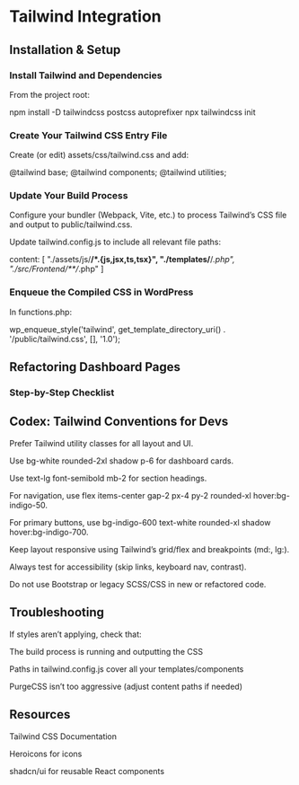# Tailwind Integration

## Installation & Setup

### Install Tailwind and Dependencies

From the project root:

npm install -D tailwindcss postcss autoprefixer
npx tailwindcss init

### Create Your Tailwind CSS Entry File

Create (or edit) assets/css/tailwind.css and add:

@tailwind base;
@tailwind components;
@tailwind utilities;

### Update Your Build Process

Configure your bundler (Webpack, Vite, etc.) to process Tailwind’s CSS file and output to public/tailwind.css.

Update tailwind.config.js to include all relevant file paths:

content: [
  "./assets/js/**/*.{js,jsx,ts,tsx}",
  "./templates/**/*.php",
  "./src/Frontend/**/*.php"
]

### Enqueue the Compiled CSS in WordPress

In functions.php:

wp_enqueue_style('tailwind', get_template_directory_uri() . '/public/tailwind.css', [], '1.0');

## Refactoring Dashboard Pages

### Step-by-Step Checklist



## Codex: Tailwind Conventions for Devs

Prefer Tailwind utility classes for all layout and UI.

Use bg-white rounded-2xl shadow p-6 for dashboard cards.

Use text-lg font-semibold mb-2 for section headings.

For navigation, use flex items-center gap-2 px-4 py-2 rounded-xl hover:bg-indigo-50.

For primary buttons, use bg-indigo-600 text-white rounded-xl shadow hover:bg-indigo-700.

Keep layout responsive using Tailwind’s grid/flex and breakpoints (md:, lg:).

Always test for accessibility (skip links, keyboard nav, contrast).

Do not use Bootstrap or legacy SCSS/CSS in new or refactored code.

## Troubleshooting

If styles aren’t applying, check that:

The build process is running and outputting the CSS

Paths in tailwind.config.js cover all your templates/components

PurgeCSS isn’t too aggressive (adjust content paths if needed)

## Resources

Tailwind CSS Documentation

Heroicons for icons

shadcn/ui for reusable React components
